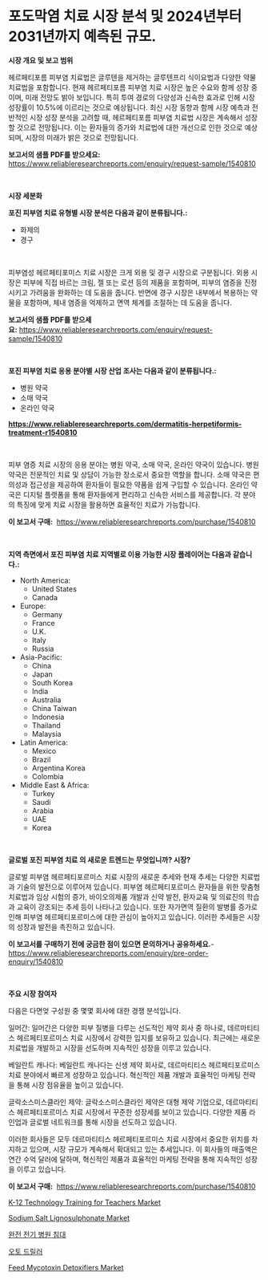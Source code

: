<p><h1>포도막염 치료 시장 분석 및 2024년부터 2031년까지 예측된 규모.</h1></p><p><strong>시장 개요 및 보고 범위</strong></p>
<p><p>헤르페티포름 피부염 치료법은 글루텐을 제거하는 글루텐프리 식이요법과 다양한 약물 치료법을 포함합니다. 현재 헤르페티포름 피부염 치료 시장은 높은 수요와 함께 성장 중이며, 미래 전망도 밝아 보입니다. 특히 투여 경로의 다양성과 신속한 효과로 인해 시장 성장률이 10.5%에 이르리는 것으로 예상됩니다. 최신 시장 동향과 함께 시장 예측과 전반적인 시장 성장 분석을 고려할 때, 헤르페티포름 피부염 치료법 시장은 계속해서 성장할 것으로 전망됩니다. 이는 환자들의 증가와 치료법에 대한 개선으로 인한 것으로 예상되며, 시장의 미래가 밝은 것으로 전망됩니다.</p></p>
<p><strong>보고서의 샘플 PDF를 받으세요:</strong> <a href="https://www.reliableresearchreports.com/enquiry/request-sample/1540810">https://www.reliableresearchreports.com/enquiry/request-sample/1540810</a></p>
<p>&nbsp;</p>
<p><strong>시장 세분화</strong></p>
<p><strong>포진 피부염 치료 유형별 시장 분석은 다음과 같이 분류됩니다.:</strong></p>
<p><ul><li>화제의</li><li>경구</li></ul></p>
<p>&nbsp;</p>
<p><p>피부염성 헤르페티포미스 치료 시장은 크게 외용 및 경구 시장으로 구분됩니다. 외용 시장은 피부에 직접 바르는 크림, 젤 또는 로션 등의 제품을 포함하며, 피부의 염증을 진정시키고 가려움을 완화하는 데 도움을 줍니다. 반면에 경구 시장은 내부에서 복용하는 약물을 포함하며, 체내 염증을 억제하고 면역 체계를 조절하는 데 도움을 줍니다.</p></p>
<p><strong>보고서의 샘플 PDF를 받으세요:</strong>&nbsp;<a href="https://www.reliableresearchreports.com/enquiry/request-sample/1540810">https://www.reliableresearchreports.com/enquiry/request-sample/1540810</a></p>
<p>&nbsp;</p>
<p><strong> 포진 피부염 치료 응용 분야별 시장 산업 조사는 다음과 같이 분류됩니다.:</strong></p>
<p><ul><li>병원 약국</li><li>소매 약국</li><li>온라인 약국</li></ul></p>
<p><strong><a href="https://www.reliableresearchreports.com/dermatitis-herpetiformis-treatment-r1540810">https://www.reliableresearchreports.com/dermatitis-herpetiformis-treatment-r1540810</a></strong></p>
<p>&nbsp;</p>
<p><p>피부 염증 치료 시장의 응용 분야는 병원 약국, 소매 약국, 온라인 약국이 있습니다. 병원 약국은 전문적인 치료 및 상담이 가능한 장소로서 중요한 역할을 합니다. 소매 약국은 편의성과 접근성을 제공하여 환자들이 필요한 약품을 쉽게 구입할 수 있습니다. 온라인 약국은 디지털 플랫폼을 통해 환자들에게 편리하고 신속한 서비스를 제공합니다. 각 분야의 특징에 맞게 치료 시장을 활용하면 효율적인 치료가 가능합니다.</p></p>
<p><strong>이 보고서 구매:</strong>&nbsp; <a href="https://www.reliableresearchreports.com/purchase/1540810">https://www.reliableresearchreports.com/purchase/1540810</a></p>
<p>&nbsp;</p>
<p><strong>지역 측면에서 포진 피부염 치료 지역별로 이용 가능한 시장 플레이어는 다음과 같습니다.:</strong></p>
<p><ul>
    <li>
        North America:
        <ul>
            <li>United States</li>
            <li>Canada</li>
        </ul>
    </li>
    <li>
        Europe:
        <ul>
            <li>Germany</li>
            <li>France</li>
            <li>U.K.</li>
            <li>Italy</li>
            <li>Russia</li>
        </ul>
    </li>
    <li>
        Asia-Pacific:
        <ul>
            <li>China</li>
            <li>Japan</li>
            <li>South Korea</li>
            <li>India</li>
            <li>Australia</li>
            <li>China Taiwan</li>
            <li>Indonesia</li>
            <li>Thailand</li>
            <li>Malaysia</li>
        </ul>
    </li>
    <li>
        Latin America:
        <ul>
            <li>Mexico</li>
            <li>Brazil</li>
            <li>Argentina Korea</li>
            <li>Colombia</li>
        </ul>
    </li>
    <li>
        Middle East & Africa:
        <ul>
            <li>Turkey</li>
            <li>Saudi</li>
            <li>Arabia</li>
            <li>UAE</li>
            <li>Korea</li>
        </ul>
    </li>
    </ul></p>
<p>&nbsp;</p>
<p><strong>글로벌 포진 피부염 치료 의 새로운 트렌드는 무엇입니까? 시장?</strong></p>
<p><p>글로벌 피부염 헤르페티포르미스 치료 시장의 새로운 추세와 현재 추세는 다양한 치료법과 기술의 발전으로 이루어져 있습니다. 피부염 헤르페티포르미스 환자들을 위한 맞춤형 치료법과 임상 시험의 증가, 바이오의제품 개발과 신약 발전, 환자교육 및 의료진의 학습과 교육이 강조되는 추세 등이 나타나고 있습니다. 또한 자가면역 질환의 발병률 증가로 인해 피부염 헤르페티포르미스에 대한 관심이 높아지고 있습니다. 이러한 추세들은 시장의 성장과 발전을 촉진하고 있습니다.</p></p>
<p><strong>이 보고서를 구매하기 전에 궁금한 점이 있으면 문의하거나 공유하세요.</strong>- <a href="https://www.reliableresearchreports.com/enquiry/pre-order-enquiry/1540810">https://www.reliableresearchreports.com/enquiry/pre-order-enquiry/1540810</a></p>
<p>&nbsp;</p>
<p><strong>주요 시장 참여자</strong></p>
<p><p>다음은 다면엊 구성원 중 몇몇 회사에 대한 경쟁 분석입니다.</p><p>일머간: 일머간은 다양한 피부 질병을 다루는 선도적인 제약 회사 중 하나로, 데르마티티스 헤르페티포르미스 치료 시장에서 강력한 입지를 보유하고 있습니다. 최근에는 새로운 치료법을 개발하고 시장을 선도하며 지속적인 성장을 이루고 있습니다.</p><p>베일란트 캐나다: 베일란트 캐나다는 신생 제약 회사로, 데르마티티스 헤르페티포르미스 치료 분야에서 빠르게 성장하고 있습니다. 혁신적인 제품 개발과 효율적인 마케팅 전략을 통해 시장 점유율을 높이고 있습니다.</p><p>글락소스미스클라인 제약: 글락소스미스클라인 제약은 대형 제약 기업으로, 데르마티티스 헤르페티포르미스 치료 시장에서 꾸준한 성장세를 보이고 있습니다. 다양한 제품 라인업과 글로벌 네트워크를 통해 시장을 선도하고 있습니다.</p><p>이러한 회사들은 모두 데르마티티스 헤르페티포르미스 치료 시장에서 중요한 위치를 차지하고 있으며, 시장 규모가 계속해서 확대되고 있는 추세입니다. 이 회사들의 매출액은 연간 수억 달러에 달하며, 혁신적인 제품과 효율적인 마케팅 전략을 통해 지속적인 성장을 이루고 있습니다.</p></p>
<p><strong>이 보고서 구매:</strong>&nbsp;&nbsp;<a href="https://www.reliableresearchreports.com/purchase/1540810">https://www.reliableresearchreports.com/purchase/1540810</a></p>
<p><p><a href="https://medium.com/@harleywyman28/decoding-k-12-technology-training-for-teachers-market-metrics-market-share-trends-and-growth-23f80fa90146">K-12 Technology Training for Teachers Market</a></p><p><a href="https://issuu.com/reportprime-2/docs/sodium-salt-lignosulphonate-market-size-2030.pptx">Sodium Salt Lignosulphonate Market</a></p><p><a href="https://medium.com/@dessierohan2023/%EC%A0%84%EA%B8%B0-%EB%B3%91%EC%9B%90-%EC%B9%A8%EB%8C%80-%EC%8B%9C%EC%9E%A5-%EA%B7%9C%EB%AA%A8-%EC%8B%9C%EC%9E%A5-%EC%A0%84%EB%A7%9D-%EB%B0%8F-%EC%8B%9C%EC%9E%A5-%EC%98%88%EC%B8%A1-2024%EB%85%84%EB%B6%80%ED%84%B0-2031%EB%85%84%EA%B9%8C%EC%A7%80-80a833c537c7">완전 전기 병원 침대</a></p><p><a href="https://github.com/rcabello548/Market-Research-Report-List-1/blob/main/276231056312.md">오토 드릴러</a></p><p><a href="https://github.com/luckyshygirl/Market-Research-Report-List-4/blob/main/feed-mycotoxin-detoxifiers-market.md">Feed Mycotoxin Detoxifiers Market</a></p></p>
